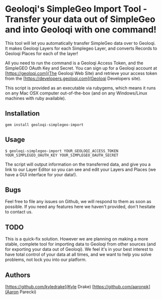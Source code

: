 # Geoloqi's SimpleGeo Import Tool - Transfer your data out of SimpleGeo and into Geoloqi with one command!
This tool will let you automatically transfer SimpleGeo data over to Geoloqi. It makes Geoloqi Layers for each Simplegeo Layer, and converts Records to Geoloqi Places for each of the layer!

All you need to run the command is a Geoloqi Access Token, and the SimpleGEO OAuth Key and Secret. You can sign up for a Geoloqi account at [https://geoloqi.com](The Geoloqi Web Site) and retrieve your access token from the [https://developers.geoloqi.com](Geoloqi Developers site).

This script is provided as an executable via rubygems, which means it runs on any Mac OSX computer out-of-the-box (and on any Windows/Linux machines with ruby available).

## Installation 
    gem install geoloqi-simplegeo-import
    
## Usage
    $ geoloqi-simplegeo-import YOUR_GEOLOQI_ACCESS_TOKEN YOUR_SIMPLEGEO_OAUTH_KEY YOUR_SIMPLEGEO_OAUTH_SECRET
    
The script will output information on the transferred data, and give you a link to our Layer Editor so you can see and edit your Layers and Places (we have a GUI interface for your data!).

## Bugs
Feel free to file any issues on Github, we will respond to them as soon as possible. If you need any features here we haven't provided, don't hesitate to contact us.

## TODO
This is a quick-fix solution. However we are planning on making a more stable, complete tool for importing data to Geoloqi from other sources (and for exporting your data out of Geoloqi). We feel it's in your best interest to have total control of your data at all times, and we want to help you solve problems, not lock you into our platform.

## Authors
[https://github.com/kyledrake](Kyle Drake)
[https://github.com/aaronpk](Aaron Parecki)
